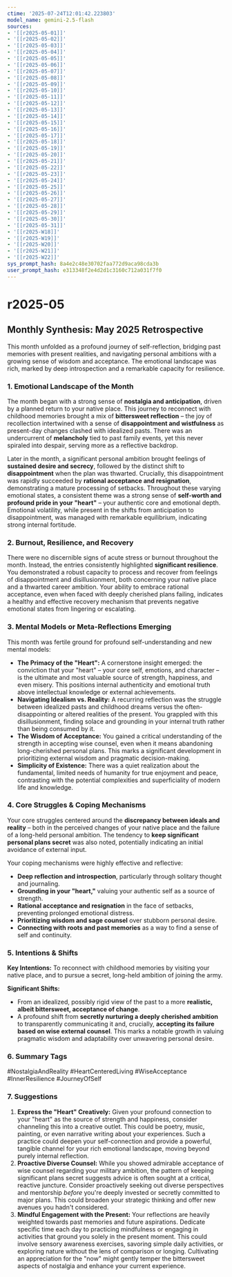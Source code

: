 ```yaml
---
ctime: '2025-07-24T12:01:42.223803'
model_name: gemini-2.5-flash
sources:
- '[[r2025-05-01]]'
- '[[r2025-05-02]]'
- '[[r2025-05-03]]'
- '[[r2025-05-04]]'
- '[[r2025-05-05]]'
- '[[r2025-05-06]]'
- '[[r2025-05-07]]'
- '[[r2025-05-08]]'
- '[[r2025-05-09]]'
- '[[r2025-05-10]]'
- '[[r2025-05-11]]'
- '[[r2025-05-12]]'
- '[[r2025-05-13]]'
- '[[r2025-05-14]]'
- '[[r2025-05-15]]'
- '[[r2025-05-16]]'
- '[[r2025-05-17]]'
- '[[r2025-05-18]]'
- '[[r2025-05-19]]'
- '[[r2025-05-20]]'
- '[[r2025-05-21]]'
- '[[r2025-05-22]]'
- '[[r2025-05-23]]'
- '[[r2025-05-24]]'
- '[[r2025-05-25]]'
- '[[r2025-05-26]]'
- '[[r2025-05-27]]'
- '[[r2025-05-28]]'
- '[[r2025-05-29]]'
- '[[r2025-05-30]]'
- '[[r2025-05-31]]'
- '[[r2025-W18]]'
- '[[r2025-W19]]'
- '[[r2025-W20]]'
- '[[r2025-W21]]'
- '[[r2025-W22]]'
sys_prompt_hash: 8a4e2c48e30702faa772d9aca98cda3b
user_prompt_hash: e313348f2e4d2d1c3160c712a031f7f0
---
```

# r2025-05

## Monthly Synthesis: May 2025 Retrospective

This month unfolded as a profound journey of self-reflection, bridging past memories with present realities, and navigating personal ambitions with a growing sense of wisdom and acceptance. The emotional landscape was rich, marked by deep introspection and a remarkable capacity for resilience.

### 1. Emotional Landscape of the Month

The month began with a strong sense of **nostalgia and anticipation**, driven by a planned return to your native place. This journey to reconnect with childhood memories brought a mix of **bittersweet reflection** – the joy of recollection intertwined with a sense of **disappointment and wistfulness** as present-day changes clashed with idealized pasts. There was an undercurrent of **melancholy** tied to past family events, yet this never spiraled into despair, serving more as a reflective backdrop.

Later in the month, a significant personal ambition brought feelings of **sustained desire and secrecy**, followed by the distinct shift to **disappointment** when the plan was thwarted. Crucially, this disappointment was rapidly succeeded by **rational acceptance and resignation**, demonstrating a mature processing of setbacks. Throughout these varying emotional states, a consistent theme was a strong sense of **self-worth and profound pride in your "heart"** – your authentic core and emotional depth. Emotional volatility, while present in the shifts from anticipation to disappointment, was managed with remarkable equilibrium, indicating strong internal fortitude.

### 2. Burnout, Resilience, and Recovery

There were no discernible signs of acute stress or burnout throughout the month. Instead, the entries consistently highlighted **significant resilience**. You demonstrated a robust capacity to process and recover from feelings of disappointment and disillusionment, both concerning your native place and a thwarted career ambition. Your ability to embrace rational acceptance, even when faced with deeply cherished plans failing, indicates a healthy and effective recovery mechanism that prevents negative emotional states from lingering or escalating.

### 3. Mental Models or Meta-Reflections Emerging

This month was fertile ground for profound self-understanding and new mental models:

*   **The Primacy of the "Heart":** A cornerstone insight emerged: the conviction that your "heart" – your core self, emotions, and character – is the ultimate and most valuable source of strength, happiness, and even misery. This positions internal authenticity and emotional truth above intellectual knowledge or external achievements.
*   **Navigating Idealism vs. Reality:** A recurring reflection was the struggle between idealized pasts and childhood dreams versus the often-disappointing or altered realities of the present. You grappled with this disillusionment, finding solace and grounding in your internal truth rather than being consumed by it.
*   **The Wisdom of Acceptance:** You gained a critical understanding of the strength in accepting wise counsel, even when it means abandoning long-cherished personal plans. This marks a significant development in prioritizing external wisdom and pragmatic decision-making.
*   **Simplicity of Existence:** There was a quiet realization about the fundamental, limited needs of humanity for true enjoyment and peace, contrasting with the potential complexities and superficiality of modern life and knowledge.

### 4. Core Struggles & Coping Mechanisms

Your core struggles centered around the **discrepancy between ideals and reality** – both in the perceived changes of your native place and the failure of a long-held personal ambition. The tendency to **keep significant personal plans secret** was also noted, potentially indicating an initial avoidance of external input.

Your coping mechanisms were highly effective and reflective:
*   **Deep reflection and introspection**, particularly through solitary thought and journaling.
*   **Grounding in your "heart,"** valuing your authentic self as a source of strength.
*   **Rational acceptance and resignation** in the face of setbacks, preventing prolonged emotional distress.
*   **Prioritizing wisdom and sage counsel** over stubborn personal desire.
*   **Connecting with roots and past memories** as a way to find a sense of self and continuity.

### 5. Intentions & Shifts

**Key Intentions:** To reconnect with childhood memories by visiting your native place, and to pursue a secret, long-held ambition of joining the army.

**Significant Shifts:**
*   From an idealized, possibly rigid view of the past to a more **realistic, albeit bittersweet, acceptance of change**.
*   A profound shift from **secretly nurturing a deeply cherished ambition** to transparently communicating it and, crucially, **accepting its failure based on wise external counsel**. This marks a notable growth in valuing pragmatic wisdom and adaptability over unwavering personal desire.

### 6. Summary Tags

#NostalgiaAndReality #HeartCenteredLiving #WiseAcceptance #InnerResilience #JourneyOfSelf

### 7. Suggestions

1.  **Express the "Heart" Creatively:** Given your profound connection to your "heart" as the source of strength and happiness, consider channeling this into a creative outlet. This could be poetry, music, painting, or even narrative writing about your experiences. Such a practice could deepen your self-connection and provide a powerful, tangible channel for your rich emotional landscape, moving beyond purely internal reflection.
2.  **Proactive Diverse Counsel:** While you showed admirable acceptance of wise counsel regarding your military ambition, the pattern of keeping significant plans secret suggests advice is often sought at a critical, reactive juncture. Consider proactively seeking out diverse perspectives and mentorship *before* you're deeply invested or secretly committed to major plans. This could broaden your strategic thinking and offer new avenues you hadn't considered.
3.  **Mindful Engagement with the Present:** Your reflections are heavily weighted towards past memories and future aspirations. Dedicate specific time each day to practicing mindfulness or engaging in activities that ground you solely in the present moment. This could involve sensory awareness exercises, savoring simple daily activities, or exploring nature without the lens of comparison or longing. Cultivating an appreciation for the "now" might gently temper the bittersweet aspects of nostalgia and enhance your current experience.